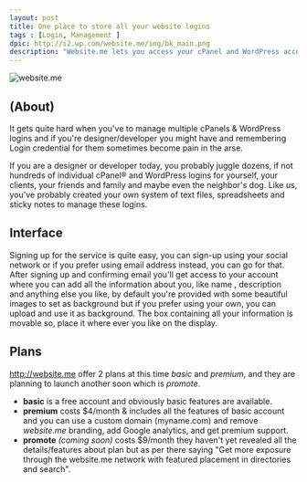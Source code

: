 ```yaml
---
layout: post
title: One place to store all your website logins
tags : [Login, Management ]
dpic: http://i2.wp.com/website.me/img/bk_main.png
description: "Website.me lets you access your cPanel and WordPress accounts from one place. It provides a secure, easy way to store your information so you can gain access quickly, no matter where the website is hosted."
---
```


![website.me](http://i2.wp.com/website.me/img/bk_main.png)

## (About)

It gets quite hard when you've to manage multiple cPanels & WordPress logins and if you're designer/developer you might have and remembering Login credential for them sometimes become pain in the arse. 

If you are a designer or developer today, you probably juggle dozens, if not hundreds of individual cPanel® and WordPress logins for yourself, your clients, your friends and family and maybe even the neighbor's dog. Like us, you've probably created your own system of text files, spreadsheets and sticky notes to manage these logins. 


## Interface

Signing up for the service is quite easy, you can sign-up using your social network or if you prefer using email address instead, you can go for that. After signing up and confirming email
you'll get access to your account where you can add all the information about you, like name , description and anything else you like, by default you're provided with some beautiful images
to set as background but if you prefer using your own, you can upload and use it as background. The box containing all your information is movable so, place it where ever you like on the display.

## Plans

<http://website.me>  offer 2 plans at this time *basic* and *premium*, and they are planning to launch another soon which is *promote*.

- **basic** is a free account and obviously basic features are available.
- **premium** costs $4/month & includes all the features of basic account and you can use a custom domain (myname.com) and remove *website.me* branding, add Google analytics, and get premium support.
- **promote** *(coming soon)* costs $9/month they haven't yet revealed all the details/features about plan but as per there saying "Get more exposure through the website.me network with featured placement in directories and search".